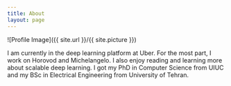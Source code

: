 ```yaml
---
title: About
layout: page
---
```

![Profile Image]({{ site.url }}/{{ site.picture }})

<p>I am currently in the deep learning platform at Uber. For the most part, I work on Horovod and Michelangelo. I also enjoy reading and learning more about scalable deep learning. I got my PhD in Computer Science from UIUC and my BSc in Electrical Engineering from University of Tehran.</p>
